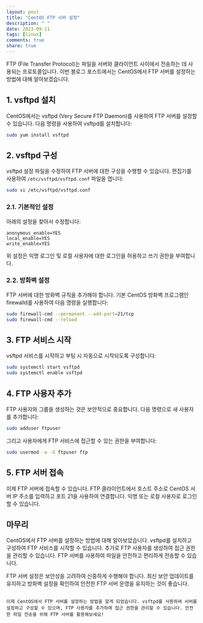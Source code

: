 ```yaml
---
layout: post
title: "CentOS FTP 서버 설정"
description: " "
date: 2023-09-11
tags: [linux]
comments: true
share: true
---
```


FTP (File Transfer Protocol)는 파일을 서버와 클라이언트 사이에서 전송하는 데 사용되는 프로토콜입니다. 이번 블로그 포스트에서는 CentOS에서 FTP 서버를 설정하는 방법에 대해 알아보겠습니다.

## 1. vsftpd 설치

CentOS에서는 vsftpd (Very Secure FTP Daemon)를 사용하여 FTP 서버를 설정할 수 있습니다. 다음 명령을 사용하여 vsftpd를 설치합니다:

```bash
sudo yum install vsftpd
```

## 2. vsftpd 구성

vsftpd 설정 파일을 수정하여 FTP 서버에 대한 구성을 수행할 수 있습니다. 편집기를 사용하여 `/etc/vsftpd/vsftpd.conf` 파일을 엽니다:

```bash
sudo vi /etc/vsftpd/vsftpd.conf
```

### 2.1. 기본적인 설정

아래의 설정을 찾아서 수정합니다:

```plaintext
anonymous_enable=YES
local_enable=YES
write_enable=YES
```

위 설정은 익명 로그인 및 로컬 사용자에 대한 로그인을 허용하고 쓰기 권한을 부여합니다.

### 2.2. 방화벽 설정

FTP 서버에 대한 방화벽 규칙을 추가해야 합니다. 기본 CentOS 방화벽 프로그램인 firewalld를 사용하여 다음 명령을 실행합니다:

```bash
sudo firewall-cmd --permanent --add-port=21/tcp
sudo firewall-cmd --reload
```

## 3. FTP 서비스 시작

vsftpd 서비스를 시작하고 부팅 시 자동으로 시작되도록 구성합니다:

```bash
sudo systemctl start vsftpd
sudo systemctl enable vsftpd
```

## 4. FTP 사용자 추가

FTP 사용자와 그룹을 생성하는 것은 보안적으로 중요합니다. 다음 명령으로 새 사용자를 추가합니다:

```bash
sudo adduser ftpuser
```

그리고 사용자에게 FTP 서비스에 접근할 수 있는 권한을 부여합니다:

```bash
sudo usermod -a -G ftpuser ftp
```

## 5. FTP 서버 접속

이제 FTP 서버에 접속할 수 있습니다. FTP 클라이언트에서 호스트 주소로 CentOS 서버 IP 주소를 입력하고 포트 21을 사용하여 연결합니다. 익명 또는 로컬 사용자로 로그인할 수 있습니다.

## 마무리

CentOS에서 FTP 서버를 설정하는 방법에 대해 알아보았습니다. vsftpd를 설치하고 구성하여 FTP 서비스를 시작할 수 있습니다. 추가로 FTP 사용자를 생성하여 접근 권한을 관리할 수 있습니다. FTP 서버를 사용하여 파일을 안전하고 편리하게 전송할 수 있습니다.

FTP 서버 설정은 보안성을 고려하여 신중하게 수행해야 합니다. 최신 보안 업데이트를 유지하고 방화벽 설정을 확인하여 안전한 FTP 서버 운영을 유지하는 것이 좋습니다.
```

이제 CentOS에서 FTP 서버를 설정하는 방법을 알게 되었습니다. vsftpd를 사용하여 서버를 설정하고 구성할 수 있으며, FTP 사용자를 추가하여 접근 권한을 관리할 수 있습니다. 안전한 파일 전송을 위해 FTP 서버를 활용해보세요!